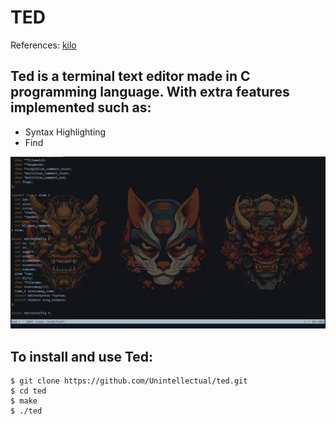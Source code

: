 # TED
References: [kilo](http://antirez.com/news/108)

## Ted is a terminal text editor made in C programming language. With extra features implemented such as:

- Syntax Highlighting
- Find

![ted preview](./ted.webp)

## To install and use Ted:

    $ git clone https://github.com/Unintellectual/ted.git
    $ cd ted
    $ make
    $ ./ted
